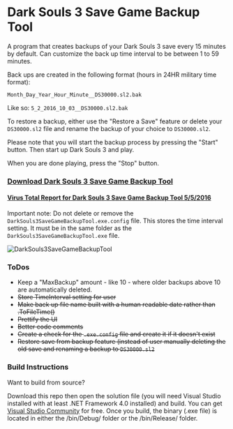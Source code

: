 # Dark Souls 3 Save Game Backup Tool

A program that creates backups of your Dark Souls 3 save every 15 minutes by default. Can customize the back up time interval to be between 1 to 59 minutes.

Back ups are created in the following format (hours in 24HR military time format):

`Month_Day_Year_Hour_Minute__DS30000.sl2.bak`

Like so: `5_2_2016_10_03__DS30000.sl2.bak`

To restore a backup, either use the "Restore a Save" feature or delete your `DS30000.sl2` file and rename the backup of your choice to `DS30000.sl2`.

Please note that you will start the backup process by pressing the "Start" button. Then start up Dark Souls 3 and play.

When you are done playing, press the "Stop" button.

### [Download Dark Souls 3 Save Game Backup Tool](http://www.nexusmods.com/darksouls3/mods/16?)

#### [Virus Total Report for Dark Souls 3 Save Game Backup Tool 5/5/2016](https://www.virustotal.com/en/file/7cd31e90694bbe896272e5c81eca0762cb5f860ad926077c3673ba2e3a4a2253/analysis/1462494364/)

Important note: Do not delete or remove the `DarkSouls3SaveGameBackupTool.exe.config` file. This stores the time interval setting. It must be in the same folder as the `DarkSouls3SaveGameBackupTool.exe` file.

![DarkSouls3SaveGameBackupTool](https://github.com/insane0hflex/DarkSouls3SaveGameBackupTool/blob/master/Images/example.png)

### ToDos
- Keep a "MaxBackup" amount - like 10 - where older backups above 10 are automatically deleted.
- ~~Store TimeInterval setting for user~~
- ~~Make back up file name built with a human readable date rather than .ToFileTime()~~
- ~~Prettify the UI~~
- ~~Better code comments~~
- ~~Create a check for the `.exe.config` file and create it if it doesn't exist~~
- ~~Restore save from backup feature (instead of user manually deleting the old save and renaming a backup to `DS30000.sl2`~~


### Build Instructions

Want to build from source?

Download this repo then open the solution file (you will need Visual Studio installed with at least .NET Framework 4.0 installed) and build. You can get [Visual Studio Community](https://www.visualstudio.com/en-us/visual-studio-homepage-vs.aspx) for free. Once you build, the binary (.exe file) is located in either the /bin/Debug/ folder or the /bin/Release/ folder.


